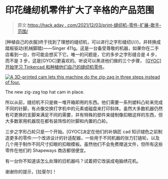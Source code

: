 # 印花缝纫机零件扩大了辛格的产品范围

> 原文:[https://hack aday . com/2021/12/03/print-缝纫机-零件-扩展-歌手-范围/](https://hackaday.com/2021/12/03/print-sewing-machine-parts-extend-singers-range/)

[种植自己的衣服]终于找到了理想的缝纫机，可以进行之字形缝纫(/\/\/\)，并转换成踏板驱动(机械脚踏)——Singer 411g。这是一台备受尊敬的机器，如果你在二手店看到一台，你可能会想买下它。唯一的问题是，它的多步之字形缝合是 4 步，而不是 3 步，这是[GYOC]更喜欢的。听说可以黑进他们做的三个步骤， [[GYOC]开始学习 Tinkercad 和种植他们自己的缝纫机零件](https://growyourownclothes.com/2017/04/10/3d-printed-sewing-machine-parts/)。

[![A 3D-printed cam lets this machine do the zig-zag in three steps instead of four.](../Images/8cb50ddd0f5b10009db4e014cae3c5e0.png)](https://hackaday.com/wp-content/uploads/2021/12/zig-zag-disc.jpg)

The new zig-zag top hat cam in place.

所以从前，缝纫机不只是做一堆开箱即用的东西。他们需要一系列塑料凸轮来完成不同的针脚，有点像交换打字机中的元素或磁盘来打印斜体。虽然大多数机器仍然有可更换的支脚来满足不同的需要，并有特殊的部件来缝制像扣眼这样的东西，但大多数家用机器现在都有装饰性的针脚和内置的凸轮。

三步之字形凸轮只是一个开始。[GYOC]决定在他们的补锅匠 cad 知识褪色之前制造更多的零件:一个改进设计的针适配器，一些用于不同机器的张力钉链轮，以及几个用于制作不同尺寸扣眼的扣眼模板。虽然他们不会免费赠送文件，但所有这些零件在他们的 Shapeways 商店都很便宜。

有一台你不知道该怎么处理的旧机器吗？试着把它改装成电脑绣花机。

谢谢你的提示，[拉斐尔]！